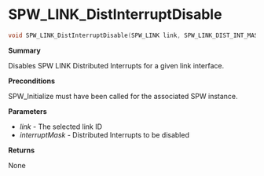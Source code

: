 # SPW_LINK_DistInterruptDisable

```c
void SPW_LINK_DistInterruptDisable(SPW_LINK link, SPW_LINK_DIST_INT_MASK interruptMask)
```

**Summary**

Disables SPW LINK Distributed Interrupts for a given link interface.

**Preconditions**

SPW_Initialize must have been called for the associated SPW instance.

**Parameters**

* *link* - The selected link ID
* *interruptMask* - Distributed Interrupts to be disabled

**Returns**

None
